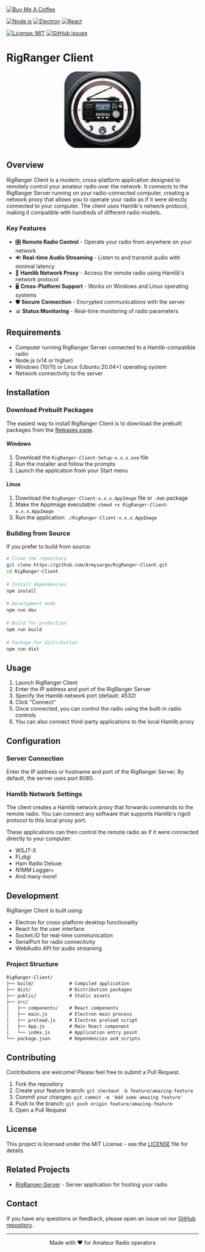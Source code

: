 [![Buy Me A Coffee](https://img.shields.io/badge/Buy%20Me%20A%20Coffee-Donate-brightgreen?logo=buymeacoffee)](https://www.buymeacoffee.com/armysarge)

[![Node.js](https://img.shields.io/badge/Node.js-14%2B-blue.svg)](https://nodejs.org/)
[![Electron](https://img.shields.io/badge/Electron-16%2B-blue.svg)](https://www.electronjs.org/)
[![React](https://img.shields.io/badge/React-17%2B-blue.svg)](https://reactjs.org/)

[![License: MIT](https://img.shields.io/badge/License-MIT-blue.svg)](https://opensource.org/licenses/MIT)
[![GitHub issues](https://img.shields.io/github/issues/armysarge/rigranger-client)](https://github.com/armysarge/rigranger-client/issues)

# RigRanger Client

<div align="center">
  <img src="public/logo.webp" alt="RigRanger Client Logo" width="200">
</div>

## Overview

RigRanger Client is a modern, cross-platform application designed to remotely control your amateur radio over the network. It connects to the RigRanger Server running on your radio-connected computer, creating a network proxy that allows you to operate your radio as if it were directly connected to your computer. The client uses Hamlib's network protocol, making it compatible with hundreds of different radio models.

### Key Features

- 🎛️ **Remote Radio Control** - Operate your radio from anywhere on your network
- 🔊 **Real-time Audio Streaming** - Listen to and transmit audio with minimal latency
- 📡 **Hamlib Network Proxy** - Access the remote radio using Hamlib's network protocol
- 🖥️ **Cross-Platform Support** - Works on Windows and Linux operating systems
- 🛡️ **Secure Connection** - Encrypted communications with the server
- 📊 **Status Monitoring** - Real-time monitoring of radio parameters

## Requirements

- Computer running RigRanger Server connected to a Hamlib-compatible radio
- Node.js (v14 or higher)
- Windows (10/11) or Linux (Ubuntu 20.04+) operating system
- Network connectivity to the server

## Installation

### Download Prebuilt Packages

The easiest way to install RigRanger Client is to download the prebuilt packages from the [Releases page](https://github.com/RigRanger/RigRanger-Client/releases).

#### Windows

1. Download the `RigRanger-Client-Setup-x.x.x.exe` file
2. Run the installer and follow the prompts
3. Launch the application from your Start menu

#### Linux

1. Download the `RigRanger-Client-x.x.x.AppImage` file or `.deb` package
2. Make the AppImage executable: `chmod +x RigRanger-Client-x.x.x.AppImage`
3. Run the application: `./RigRanger-Client-x.x.x.AppImage`

### Building from Source

If you prefer to build from source:

```bash
# Clone the repository
git clone https://github.com/Armysarge/RigRanger-Client.git
cd RigRanger-Client

# Install dependencies
npm install

# Development mode
npm run dev

# Build for production
npm run build

# Package for distribution
npm run dist
```

## Usage

1. Launch RigRanger Client
2. Enter the IP address and port of the RigRanger Server
3. Specify the Hamlib network port (default: 4532)
4. Click "Connect"
5. Once connected, you can control the radio using the built-in radio controls
6. You can also connect third-party applications to the local Hamlib proxy

## Configuration

### Server Connection

Enter the IP address or hostname and port of the RigRanger Server. By default, the server uses port 8080.

### Hamlib Network Settings

The client creates a Hamlib network proxy that forwards commands to the remote radio. You can connect any software that supports Hamlib's rigctl protocol to this local proxy port.

These applications can then control the remote radio as if it were connected directly to your computer:

- WSJT-X
- FLdigi
- Ham Radio Deluxe
- N1MM Logger+
- And many more!

## Development

RigRanger Client is built using:

- Electron for cross-platform desktop functionality
- React for the user interface
- Socket.IO for real-time communication
- SerialPort for radio connectivity
- WebAudio API for audio streaming

### Project Structure

```
RigRanger-Client/
├── build/             # Compiled application
├── dist/              # Distribution packages
├── public/            # Static assets
├── src/
│   ├── components/    # React components
│   ├── main.js        # Electron main process
│   ├── preload.js     # Electron preload script
│   ├── App.js         # Main React component
│   └── index.js       # Application entry point
└── package.json       # Dependencies and scripts
```

## Contributing

Contributions are welcome! Please feel free to submit a Pull Request.

1. Fork the repository
2. Create your feature branch: `git checkout -b feature/amazing-feature`
3. Commit your changes: `git commit -m 'Add some amazing feature'`
4. Push to the branch: `git push origin feature/amazing-feature`
5. Open a Pull Request

## License

This project is licensed under the MIT License - see the [LICENSE](LICENSE) file for details.

## Related Projects

- [RigRanger-Server](https://github.com/Armysarge/RigRanger-Server) - Server application for hosting your radio

## Contact

If you have any questions or feedback, please open an issue on our [GitHub repository](https://github.com/Armysarge/RigRanger-Client/issues).

---

<div align="center">
  Made with ❤️ for Amateur Radio operators
</div>
